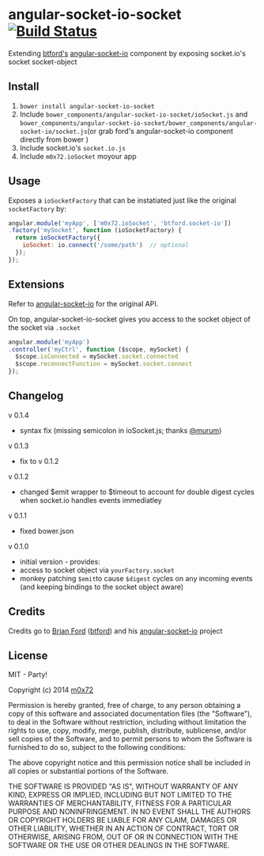 angular-socket-io-socket [![Build Status](https://travis-ci.org/m0x72/angular-socket-io-socket.svg?branch=master)](https://travis-ci.org/m0x72/angular-socket-io-socket)
========================

Extending [btford's](https://github.com/btford) [angular-socket-io](https://github.com/btford/angular-socket-io) component by exposing socket.io's socket socket-object

## Install
1.  `bower install angular-socket-io-socket`
2.  Include `bower_components/angular-socket-io-socket/ioSocket.js` and `bower_components/angular-socket-io-socket/bower_components/angular-socket-io/socket.js`(or grab ford's angular-socket-io component directly from bower
)
3.  Include socket.io's `socket.io.js`
4.  Include `m0x72.ioSocket` moyour app

## Usage
Exposes a `ioSocketFactory` that can be instatiated just like the original `socketFactory` by:

```javascript
angular.module('myApp', ['m0x72.ioSocket', 'btford.socket-io'])
.factory('mySocket', function (ioSocketFactory) {
  return ioSocketFactory({
    ioSocket: io.connect('/some/path')  // optional
  });
});
```

## Extensions
Refer to [angular-socket-io](https://github.com/btford/angular-socket-io) for the original API.

On top, angular-socket-io-socket gives you access to the socket object of the socket via `.socket`
```javascript
angular.module('myApp')
.controller('myCtrl', function ($scope, mySocket) {
  $scope.isConnected = mySocket.socket.connected
  $scope.reconnectFunction = mySocket.socket.connect
});

```
## Changelog
v 0.1.4
*  syntax fix (missing semicolon in ioSocket.js; thanks [@murum](https://github.com/murum))

v 0.1.3
*  fix to v 0.1.2

v 0.1.2
*  changed $emit wrapper to $timeout to account for double digest cycles when socket.io handles events immediatley

v 0.1.1
*  fixed bower.json

v 0.1.0
*  initial version  - provides:
  *  access to socket object via `yourFactory.socket`
  *  monkey patching `$emit`to cause `$digest` cycles on any incoming events (and keeping bindings to the socket object aware)

## Credits
Credits go to [Brian Ford](http://btford.com) ([btford](https://github.com/btford)) and his [angular-socket-io](https://github.com/btford/angular-socket-io) project

## License
MIT  - Party!

Copyright (c) 2014 [m0x72](http://github.com/m0x72)

Permission is hereby granted, free of charge, to any person obtaining a copy of this software and associated documentation files (the "Software"), to deal in the Software without restriction, including without limitation the rights to use, copy, modify, merge, publish, distribute, sublicense, and/or sell copies of the Software, and to permit persons to whom the Software is furnished to do so, subject to the following conditions:

The above copyright notice and this permission notice shall be included in all copies or substantial portions of the Software.

THE SOFTWARE IS PROVIDED "AS IS", WITHOUT WARRANTY OF ANY KIND, EXPRESS OR IMPLIED, INCLUDING BUT NOT LIMITED TO THE WARRANTIES OF MERCHANTABILITY, FITNESS FOR A PARTICULAR PURPOSE AND NONINFRINGEMENT. IN NO EVENT SHALL THE AUTHORS OR COPYRIGHT HOLDERS BE LIABLE FOR ANY CLAIM, DAMAGES OR OTHER LIABILITY, WHETHER IN AN ACTION OF CONTRACT, TORT OR OTHERWISE, ARISING FROM, OUT OF OR IN CONNECTION WITH THE SOFTWARE OR THE USE OR OTHER DEALINGS IN THE SOFTWARE.
